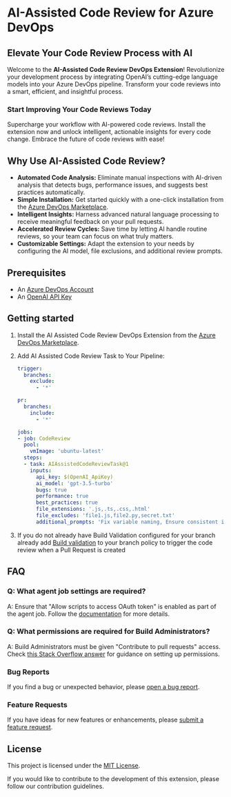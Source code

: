 
# AI-Assisted Code Review for Azure DevOps

## Elevate Your Code Review Process with AI

Welcome to the **AI-Assisted Code Review DevOps Extension**! Revolutionize your development process by integrating OpenAI’s cutting-edge language models into your Azure DevOps pipeline. Transform your code reviews into a smart, efficient, and insightful process.

### Start Improving Your Code Reviews Today

Supercharge your workflow with AI-powered code reviews. Install the extension now and unlock intelligent, actionable insights for every code change. Embrace the future of code reviews with ease!

## Why Use AI-Assisted Code Review?

- **Automated Code Analysis:** Eliminate manual inspections with AI-driven analysis that detects bugs, performance issues, and suggests best practices automatically.
- **Simple Installation:** Get started quickly with a one-click installation from the [Azure DevOps Marketplace](https://marketplace.visualstudio.com/items?itemName=AidanCole.oaicr).
- **Intelligent Insights:** Harness advanced natural language processing to receive meaningful feedback on your pull requests.
- **Accelerated Review Cycles:** Save time by letting AI handle routine reviews, so your team can focus on what truly matters.
- **Customizable Settings:** Adapt the extension to your needs by configuring the AI model, file exclusions, and additional review prompts.

## Prerequisites

- An [Azure DevOps Account](https://dev.azure.com/)
- An [OpenAI API Key](https://platform.openai.com/docs/overview)

## Getting started

1. Install the AI Assisted Code Review DevOps Extension from the [Azure DevOps Marketplace]([https://marketplace.visualstudio.com/azuredevops](https://marketplace.visualstudio.com/items?itemName=AidanCole.oaicr)).
2. Add AI Assisted Code Review Task to Your Pipeline:

   ```yaml
   trigger:
     branches:
       exclude:
         - '*'

   pr:
     branches:
       include:
         - '*'

   jobs:
   - job: CodeReview
     pool:
       vmImage: 'ubuntu-latest'
     steps:
     - task: AIAssistedCodeReviewTask@1
       inputs:
         api_key: $(OpenAI_ApiKey)
         ai_model: 'gpt-3.5-turbo'
         bugs: true
         performance: true
         best_practices: true
         file_extensions: '.js,.ts,.css,.html'
         file_excludes: 'file1.js,file2.py,secret.txt'
         additional_prompts: 'Fix variable naming, Ensure consistent indentation, Review error handling approach'`

3. If you do not already have Build Validation configured for your branch already add [Build validation](https://learn.microsoft.com/en-us/azure/devops/repos/git/branch-policies?view=azure-devops&tabs=browser#build-validation) to your branch policy to trigger the code review when a Pull Request is created

## FAQ

### Q: What agent job settings are required?

A: Ensure that "Allow scripts to access OAuth token" is enabled as part of the agent job. Follow the [documentation](https://learn.microsoft.com/en-us/azure/devops/pipelines/build/options?view=azure-devops#allow-scripts-to-access-the-oauth-token) for more details.

### Q: What permissions are required for Build Administrators?

A: Build Administrators must be given "Contribute to pull requests" access. Check [this Stack Overflow answer](https://stackoverflow.com/a/57985733) for guidance on setting up permissions.

### Bug Reports

If you find a bug or unexpected behavior, please [open a bug report](https://github.com/jithinanchanattu/AI-Assisted-Code-Review/issues/new?assignees=&labels=bug&template=bug_report.md&title=).

### Feature Requests

If you have ideas for new features or enhancements, please [submit a feature request](https://github.com/jithinanchanattu/AI-Assisted-Code-Review/issues/new?assignees=&labels=enhancement&template=feature_request.md&title=).

## License

This project is licensed under the [MIT License](LICENSE).

If you would like to contribute to the development of this extension, please follow our contribution guidelines.
